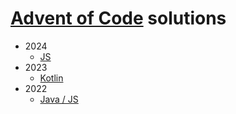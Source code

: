 # [Advent of Code](https://adventofcode.com/) solutions
- 2024
  - [JS](./2024/js)
- 2023
  - [Kotlin](https://github.com/kondfox/adventofcode-2023/tree/main/src/main/kotlin)  
- 2022
  - [Java / JS](https://github.com/kondfox/adventofcode-2022)

